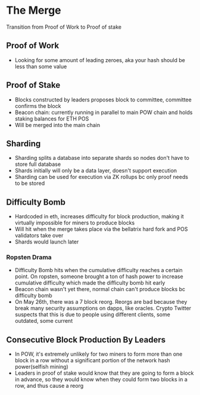 # The Merge
Transition from Proof of Work to Proof of stake

## Proof of Work
- Looking for some amount of leading zeroes, aka your hash should be less than some value

## Proof of Stake
- Blocks constructed by leaders proposes block to committee, committee confirms the block
- Beacon chain: currently running in parallel to main POW chain and holds staking balances for ETH POS
- Will be merged into the main chain 

## Sharding
- Sharding splits a database into separate shards so nodes don't have to store full database
- Shards initially will only be a data layer, doesn't support execution
- Sharding can be used for execution via ZK rollups bc only proof needs to be stored

## Difficulty Bomb
- Hardcoded in eth, increases difficulty for block production, making it virtually impossible for miners to produce blocks
- Will hit when the merge takes place via the bellatrix hard fork and POS validators take over
- Shards would launch later

### Ropsten Drama
- Difficulty Bomb hits when the cumulative difficulty reaches a certain point. On ropsten, someone brought a ton of hash power to increase cumulative difficulty which made the difficulty bomb hit early
- Beacon chain wasn't yet there, normal chain can't produce blocks bc difficulty bomb
- On May 26th, there was a 7 block reorg. Reorgs are bad because they break many security assumptions on dapps, like oracles. Crypto Twitter suspects that this is due to people using different clients, some outdated, some current

## Consecutive Block Production By Leaders
- In POW, it's extremely unlikely for two miners to form more than one block in a row without a significant portion of the network hash power(selfish mining)
- Leaders in proof of stake would know that they are going to form a block in advance, so they would know when they could form two blocks in a row, and thus cause a reorg